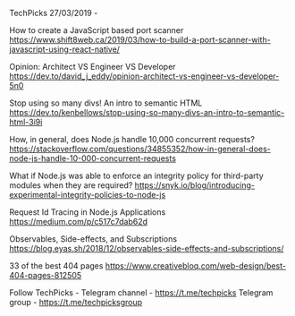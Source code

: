 TechPicks 27/03/2019 -

How to create a JavaScript based port scanner
https://www.shift8web.ca/2019/03/how-to-build-a-port-scanner-with-javascript-using-react-native/

Opinion: Architect VS Engineer VS Developer
https://dev.to/david_j_eddy/opinion-architect-vs-engineer-vs-developer-5n0

Stop using so many divs! An intro to semantic HTML
https://dev.to/kenbellows/stop-using-so-many-divs-an-intro-to-semantic-html-3i9i

How, in general, does Node.js handle 10,000 concurrent requests?
https://stackoverflow.com/questions/34855352/how-in-general-does-node-js-handle-10-000-concurrent-requests

What if Node.js was able to enforce an integrity policy for third-party modules when they are required?
https://snyk.io/blog/introducing-experimental-integrity-policies-to-node-js

Request Id Tracing in Node.js Applications
https://medium.com/p/c517c7dab62d

Observables, Side-effects, and Subscriptions
https://blog.eyas.sh/2018/12/observables-side-effects-and-subscriptions/

33 of the best 404 pages
https://www.creativebloq.com/web-design/best-404-pages-812505

Follow TechPicks -
Telegram channel - https://t.me/techpicks
Telegram group - https://t.me/techpicksgroup